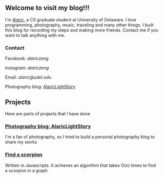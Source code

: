 ## Welcome to visit my blog!!!

I'm [Alaric](https://alariczeng.github.io), a CS graduate student at University of Delaware. I love programming, photography, music, traveling and many other things. I built this blog for recording my steps and making more friends. Contact me if you want to talk anything with me.

### Contact

Facebook: _alariczeng_

Instagram: _alariczeng_

Email: _alaric@udel.edu_

Photography blog: [AlaricLightStory](http://www.alariclightstory.com)

## Projects

Here are parts of projects that I have done

### [Photography blog: AlaricLightStory](AlaricLightStory)

I'm a fan of photography, so I tried to build a personal photography blog to share my works

### [Find a scorpion](FindScorpion)

Written in Javascripts. It achieves an algorithm that takes O(n) times to find a scorpion in a graph
